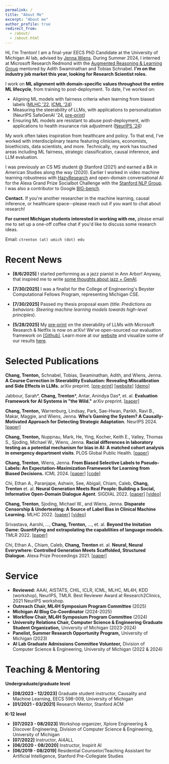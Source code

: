 ```yaml
---
permalink: /
title: "About Me"
excerpt: "About me"
author_profile: true
redirect_from: 
  - /about/
  - /about.html
---
```


Hi, I'm Trenton! I am a final-year EECS PhD Candidate at the University of Michigan AI lab, advised by [Jenna Wiens](https://wiens-group.engin.umich.edu/). During Summer 2024, I interned at Microsoft Research Redmond with the [Augmented Reasoning & Learning Group](https://www.microsoft.com/en-us/research/group/augmented-learning-and-reasoning/) mentored by Adith Swaminathan and Tobias Schnabel. **I'm on the industry job market this year, looking for Research Scientist roles.**

I work on **ML alignment with domain-specific values throughout the entire ML lifecycle**, from training to post-deployment. To date, I've worked on:
* Aligning ML models with fairness criteria when learning from biased labels ([MLHC '22](https://arxiv.org/abs/2208.01127), [ICML '24](https://arxiv.org/abs/2406.18865))
* Measuring the steerability of LLMs, with applications to personalization (NeurIPS SafeGenAI '24, [pre-print](https://arxiv.org/abs/2505.23816))
* Ensuring ML models are resistant to abuse post-deployment, with applications to health insurance risk adjustment ([NeurIPS '24](https://arxiv.org/html/2412.02000v1))

My work often takes inspiration from healthcare and policy. To that end, I've worked with interdisciplinary teams featuring clinicians, economists, bioethicists, data scientists, and more. Technically, my work has touched areas including ML fairness, strategic classification, causal inference, and LLM evaluation. 

I was previously an CS MS student @ Stanford (2021) and earned a BA in American Studies along the way (2020). Earlier I worked in video machine learning robustness with [HazyResearch](https://hazyresearch.stanford.edu/) and open-domain conversational AI for the Alexa Grand Prize Socialbot Challenge with the [Stanford NLP Group](https://stanfordnlp.github.io/chirpycardinal/). I was also a contributor to Google [BIG-bench](https://github.com/google/BIG-bench).

**Contact.** If you're another researcher in the machine learning, causal inference, or healthcare space--please reach out if you want to chat about research! 

**For current Michigan students interested in working with me,** please email me to set up a one-off coffee chat if you'd like to discuss some research ideas. 

Email: `ctrenton (at) umich (dot) edu`

Recent News
======

* **[8/6/2025]** I started performing as a jazz pianist in Ann Arbor! Anyway, that inspired me to write [some thoughts about jazz + GenAI](https://straightnoreg.substack.com/p/a-ladder-of-creativity-what-jazz).

* **[7/30/2025]** I was a finalist for the College of Engineering's Beyster Computational Fellows Program, representing Michigan CSE.

* **[7/30/2025]** Passed my thesis proposal exam (title: *Predictions as behaviors: Steering machine learning models towards high-level principles*).

* **[5/28/2025]** My [pre-print](https://arxiv.org/abs/2505.23816) on the steerability of LLMs with Microsoft Research & Netflix is now on arXiv! We've open-sourced our evaluation framework on [[Github]](https://github.com/MLD3/steerability). Learn more at our [website](https://steerability.org) and visualize some of our results [here](https://steerability.onrender.com/).


Selected Publications
======

**Chang, Trenton,** Schnabel, Tobias, Swaminathan, Adith, and Wiens, Jenna. **A Course Correction in Steerability Evaluation: Revealing Miscalibration and Side Effects in LLMs.** arXiv preprint. [[pre-print]](https://arxiv.org/abs/2505.23816) [[website]](https://steerability.org) [[demo]](https://steerability.onrender.com/)

Jabbour, Sarah\*, **Chang, Trenton**\*, Antar, Anindya Das\*, et. al. **Evaluation Framework for AI Systems in "the Wild."** arXiv preprint. [[paper]](https://arxiv.org/abs/2504.16778)

**Chang, Trenton,** Warrenburg, Lindsay, Park, Sae-Hwan, Parikh, Ravi B., Makar, Maggie, and Wiens, Jenna. **Who’s Gaming the System? A Causally-Motivated Approach for Detecting Strategic Adaptation.** NeurIPS 2024. [[paper]](https://arxiv.org/html/2412.02000v1)

**Chang, Trenton,** Nuppnau, Mark, He, Ying, Kocher, Keith E., Valley, Thomas S., Sjoding, Michael W., Wiens, Jenna. **Racial differences in laboratory testing as a potential mechanism for bias in AI: A matched cohort analysis in emergency department visits**. PLOS Global Public Health. [[paper](https://journals.plos.org/globalpublichealth/article?id=10.1371/journal.pgph.0003555)]

**Chang, Trenton**, Wiens, Jenna. **From Biased Selective Labels to Pseudo-Labels: An Expectation-Maximization Framework for Learning from Biased Decisions.** ICML 2024. [[paper]](https://arxiv.org/abs/2406.18865) [[code]](https://github.com/MLD3/DCEM/)

Chi, Ethan A., Paranjape, Ashwin, See, Abigail, Chiam, Caleb, **Chang, Trenton** et. al. **Neural Generation Meets Real People: Building a Social, Informative Open-Domain Dialogue Agent**. SIGDIAL 2022. [[paper]](https://aclanthology.org/2022.sigdial-1.37/) [[video]](https://www.youtube.com/watch?v=4F3Az88q3KI)

**Chang, Trenton**, Sjoding, Michael W., and Wiens, Jenna. **Disparate Censorship & Undertesting: A Source of Label Bias in Clinical Machine Learning.** MLHC 2022. [[paper]](https://arxiv.org/abs/2208.01127) [[video]](https://www.youtube.com/watch?v=Ty_l4SqKyCI)

Srivastava, Aarohi, ..., **Chang, Trenton,** ..., et. al. **Beyond the Imitation Game: Quantifying and extrapolating the capabilities of language models.** TMLR 2022. [[paper]](https://arxiv.org/abs/2206.04615)

Chi, Ethan A., Chiam, Caleb, **Chang, Trenton** et. al. **Neural, Neural Everywhere: Controlled Generation Meets Scaffolded, Structured Dialogue.** Alexa Prize Proceedings 2021. [[paper]](files/alexa_prize_report.pdf)

Service
======
* **Reviewed:** AAAI, AISTATS, CHIL, ICLR, ICML, MLHC, ML4H, KDD (workshop), NeurIPS, TMLR. Best Reviewer Award at Research2Clinics, 2021 NeurIPS workshop. 
* **Outreach Chair, ML4H Symposium Program Committee** (2025)
* **Michigan AI Blog Co-Coordinator** (2024-2025)
* **Workflow Chair, ML4H Symposium Program Committee** (2024)
* **University Relations Chair, Computer Science & Engineering Graduate Student Organization,** University of Michigan (2023-2024)
* **Panelist, Summer Research Opportunity Program,** University of Michigan (2023)
* **AI Lab Graduate Admissions Committee Volunteer,** Division of Computer Science & Engineering, University of Michigan (2022 & 2024)

Teaching & Mentoring
======

**Undergraduate/graduate level**
* **[08/2023 - 12/2023]** Graduate student instructor, Causality and Machine Learning, EECS 598-009, University of Michigan
* **[01/2021 - 03/2021]** Research Mentor, Stanford ACM

**K-12 level**
* **[07/2023 - 08/2023]** Workshop organizer, Xplore Engineering & Discover Engineering, Division of Computer Science & Engineering, University of Michigan
* **[07/2022]** Instructor, AI4ALL
* **[06/2020 - 08/2020]** Instructor, Inspirit AI
* **[06/2019 - 08/2019]** Residential Counselor/Teaching Assistant for Artificial Intelligence, Stanford Pre-Collegiate Studies

